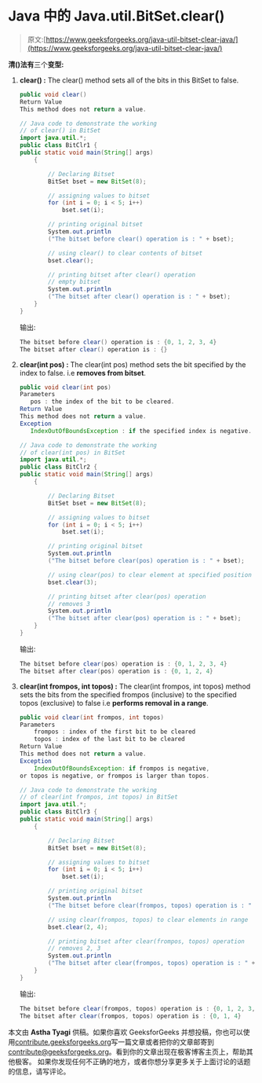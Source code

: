 # Java 中的 Java.util.BitSet.clear()

> 原文:[https://www.geeksforgeeks.org/java-util-bitset-clear-java/](https://www.geeksforgeeks.org/java-util-bitset-clear-java/)

**清()法有**三个**变型:**

1.  **clear() :** The clear() method sets all of the bits in this BitSet to false.

    ```java
    public void clear()
    Return Value
    This method does not return a value.

    ```

    ```java
    // Java code to demonstrate the working
    // of clear() in BitSet
    import java.util.*;
    public class BitClr1 {
    public static void main(String[] args)
        {

            // Declaring Bitset
            BitSet bset = new BitSet(8);

            // assigning values to bitset
            for (int i = 0; i < 5; i++)
                bset.set(i);

            // printing original bitset
            System.out.println
            ("The bitset before clear() operation is : " + bset);

            // using clear() to clear contents of bitset
            bset.clear();

            // printing bitset after clear() operation
            // empty bitset
            System.out.println
            ("The bitset after clear() operation is : " + bset);
        }
    }
    ```

    输出:

    ```java
    The bitset before clear() operation is : {0, 1, 2, 3, 4}
    The bitset after clear() operation is : {}

    ```

2.  **clear(int pos) :** The clear(int pos) method sets the bit specified by the index to false. i.e **removes from bitset**.

    ```java
    public void clear(int pos)
    Parameters
       pos : the index of the bit to be cleared.
    Return Value
    This method does not return a value.
    Exception
       IndexOutOfBoundsException : if the specified index is negative.

    ```

    ```java
    // Java code to demonstrate the working
    // of clear(int pos) in BitSet
    import java.util.*;
    public class BitClr2 {
    public static void main(String[] args)
        {

            // Declaring Bitset
            BitSet bset = new BitSet(8);

            // assigning values to bitset
            for (int i = 0; i < 5; i++)
                bset.set(i);

            // printing original bitset
            System.out.println
            ("The bitset before clear(pos) operation is : " + bset);

            // using clear(pos) to clear element at specified position
            bset.clear(3);

            // printing bitset after clear(pos) operation
            // removes 3
            System.out.println
            ("The bitset after clear(pos) operation is : " + bset);
        }
    }
    ```

    输出:

    ```java
    The bitset before clear(pos) operation is : {0, 1, 2, 3, 4}
    The bitset after clear(pos) operation is : {0, 1, 2, 4}

    ```

3.  **clear(int frompos, int topos) :** The clear(int frompos, int topos) method sets the bits from the specified frompos (inclusive) to the specified topos (exclusive) to false i.e **performs removal in a range**.

    ```java
    public void clear(int frompos, int topos)
    Parameters
        frompos : index of the first bit to be cleared
        topos : index of the last bit to be cleared
    Return Value
    This method does not return a value.
    Exception
        IndexOutOfBoundsException: if frompos is negative, 
    or topos is negative, or frompos is larger than topos.

    ```

    ```java
    // Java code to demonstrate the working
    // of clear(int frompos, int topos) in BitSet
    import java.util.*;
    public class BitClr3 {
    public static void main(String[] args)
        {

            // Declaring Bitset
            BitSet bset = new BitSet(8);

            // assigning values to bitset
            for (int i = 0; i < 5; i++)
                bset.set(i);

            // printing original bitset
            System.out.println
            ("The bitset before clear(frompos, topos) operation is : " + bset);

            // using clear(frompos, topos) to clear elements in range
            bset.clear(2, 4);

            // printing bitset after clear(frompos, topos) operation
            // removes 2, 3
            System.out.println
            ("The bitset after clear(frompos, topos) operation is : " + bset);
        }
    }
    ```

    输出:

    ```java
    The bitset before clear(frompos, topos) operation is : {0, 1, 2, 3, 4}
    The bitset after clear(frompos, topos) operation is : {0, 1, 4}

    ```

本文由 **Astha Tyagi** 供稿。如果你喜欢 GeeksforGeeks 并想投稿，你也可以使用[contribute.geeksforgeeks.org](http://www.contribute.geeksforgeeks.org)写一篇文章或者把你的文章邮寄到 contribute@geeksforgeeks.org。看到你的文章出现在极客博客主页上，帮助其他极客。
如果你发现任何不正确的地方，或者你想分享更多关于上面讨论的话题的信息，请写评论。